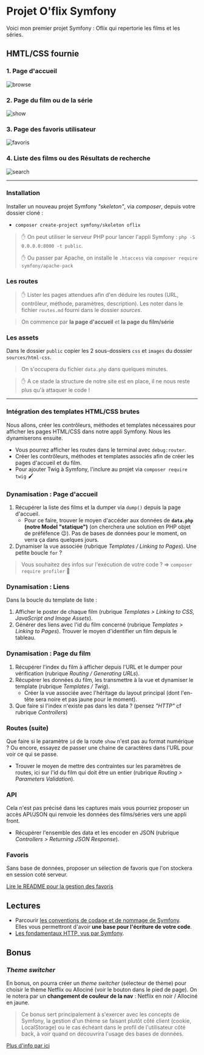 # Projet O'flix Symfony 

Voici mon premier projet Symfony : Oflix qui repertorie les films et les séries.


##  HMTL/CSS fournie
### 1. Page d'accueil

![browse](./sources/readme/01-index.png)

### 2. Page du film ou de la série

![show](./sources/readme/02-show.png)

### 3. Page des favoris utilisateur

![favoris](./sources/readme/03-favorites.png)

### 4. Liste des films ou des Résultats de recherche

![search](./sources/readme/04-list.png)

---

### Installation

Installer un nouveau projet Symfony _"skeleton"_, via _composer_, depuis votre dossier cloné :

- `composer create-project symfony/skeleton oflix`

> :hand: On peut utiliser le serveur PHP pour lancer l'appli Symfony : `php -S 0.0.0.0:8000 -t public`.
> 
> :hand: Ou passer par Apache, on installe le `.htaccess` via `composer require symfony/apache-pack` 

### Les routes

> :hand: Lister les pages attendues afin d'en déduire les routes (URL, contrôleur, méthode, paramètres, description). Les noter dans le fichier `routes.md` fourni dans le dossier _sources_.

> On commence par **la page d'accueil** et **la page du film/série**

### Les assets

Dans le dossier `public` copier les 2 sous-dossiers `css` et `images` du dossier `sources/html-css`.

> On s'occupera du fichier `data.php` dans quelques minutes.

> :hand: A ce stade la structure de notre site est en place, il ne nous reste plus qu'à attaquer le code !

---

### Intégration des templates HTML/CSS brutes

Nous allons, créer les contrôleurs, méthodes et templates nécessaires pour afficher les pages HTML/CSS dans notre appli Symfony. Nous les dynamiserons ensuite.

- Vous pourrez afficher les routes dans le terminal avec `debug:router`.
- Créer les contrôleurs, méthodes et templates associés afin de créer les pages d'accueil et du film.
- Pour ajouter Twig à Symfony, l'inclure au projet via `composer require twig` :paintbrush:

### Dynamisation : Page d'accueil

1. Récupérer la liste des films et la dumper via `dump()` depuis la page d'accueil.
   - Pour ce faire, trouver le moyen d'accéder aux données de **`data.php` (notre Model "statique")** (on cherchera une solution en PHP objet de préféfence :wink:). Pas de bases de données pour le moment, on verra ça dans quelques jours.
2. Dynamiser la vue associée (rubrique _Templates / Linking to Pages_). Une petite boucle `for` ?

> Vous souhaitez des infos sur l'exécution de votre code ? => `composer require profiler` :tada:

### Dynamisation : Liens

Dans la boucle du template de liste :

1. Afficher le poster de chaque film (rubrique _Templates > Linking to CSS, JavaScript and Image Assets_).
2. Générer des liens avec l'id du film concerné (rubrique _Templates > Linking to Pages_). Trouver le moyen d'identifier un film depuis le tableau.

### Dynamisation : Page du film

1. Récupérer l'index du film à afficher depuis l'URL et le dumper pour vérification (rubrique _Routing / Generating URLs_).
2. Récupérer les données du film, les transmettre à la vue et dynamiser le template (rubrique _Templates / Twig_).
   - Créer la vue associée avec l'héritage du layout principal (dont l'en-tête sera noire et pas jaune pour le moment).
3. Que faire si l'index n'existe pas dans les data ? (pensez _"HTTP"_ cf rubrique _Controllers_)

### Routes (suite)

Que faire si le paramètre `id` de la route `show` n'est pas au format numérique ? Ou encore, essayez de passer une chaine de caractères dans l'URL pour voir ce qui se passe.

- Trouver le moyen de mettre des contraintes sur les paramètres de routes, ici sur l'id du film qui doit être un entier (rubrique _Routing > Parameters Validation_).

### API

Cela n'est pas précisé dans les captures mais vous pourriez proposer un accès API/JSON qui renvoie les données des films/séries vers une appli front.

- Récupérer l'ensemble des data et les encoder en JSON (rubrique _Controllers > Returning JSON Response_).

### Favoris

Sans base de données, proposer un sélection de favoris que l'on stockera en session coté serveur.

[Lire le README pour la gestion des favoris](README-Favorites.md)

## Lectures

- Parcourir [les conventions de codage et de nommage de Symfony](https://symfony.com/doc/current/contributing/code/standards.html).  
Elles vous permettront d'avoir **une base pour l'écriture de votre code**.
- [Les fondamentaux HTTP, vus par Symfony](https://symfony.com/doc/current/introduction/http_fundamentals.html).

## Bonus

### *Theme switcher*

En bonus, on pourra créer un _theme switcher_ (sélecteur de thème) pour choisir le thème Netflix ou Allociné (voir le bouton dans le pied de page).
On le notera par un **changement de couleur de la nav** : Netflix en noir / Allociné en jaune.

> Ce bonus sert principalement à s'exercer avec les concepts de Symfony, la gestion d'un thème se faisant plutôt côté client (cookie, LocalStorage) ou le cas échéant dans le profil de l'utilisateur côté back, à voir quand on découvrira l'usage des bases de données.

[Plus d'info par ici](README-Theme-switcher.md)
